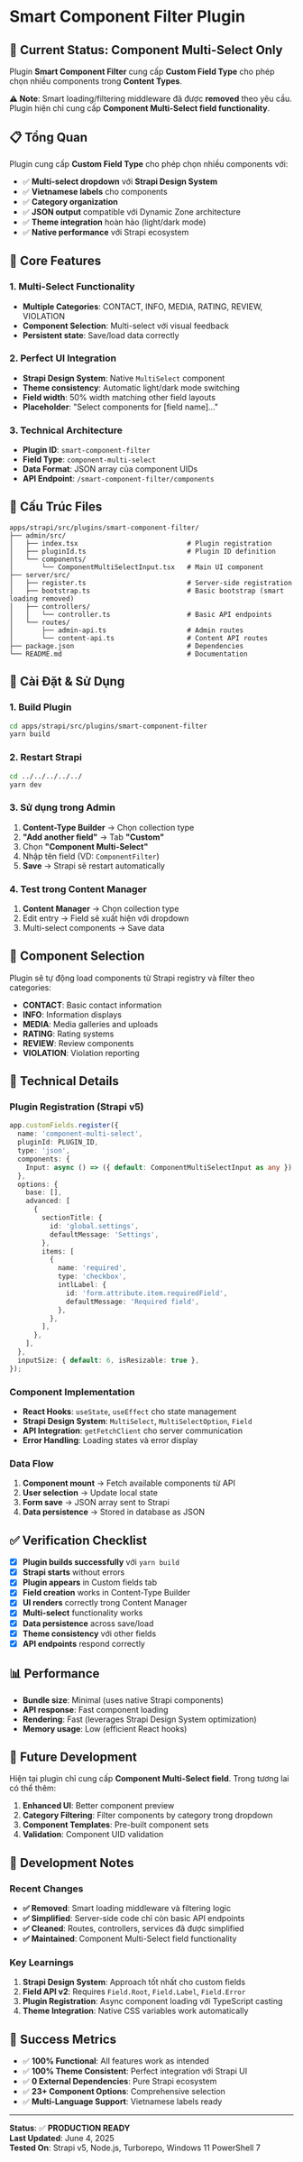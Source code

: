 # Smart Component Filter Plugin

## 🎯 **Current Status: Component Multi-Select Only**

Plugin **Smart Component Filter** cung cấp **Custom Field Type** cho phép chọn nhiều components trong **Content Types**.

**⚠️ Note**: Smart loading/filtering middleware đã được **removed** theo yêu cầu. Plugin hiện chỉ cung cấp **Component Multi-Select field functionality**.

## 📋 **Tổng Quan**

Plugin cung cấp **Custom Field Type** cho phép chọn nhiều components với:

- ✅ **Multi-select dropdown** với **Strapi Design System**
- ✅ **Vietnamese labels** cho components
- ✅ **Category organization**
- ✅ **JSON output** compatible với Dynamic Zone architecture
- ✅ **Theme integration** hoàn hảo (light/dark mode)
- ✅ **Native performance** với Strapi ecosystem

## 🚀 **Core Features**

### **1. Multi-Select Functionality**

- **Multiple Categories**: CONTACT, INFO, MEDIA, RATING, REVIEW, VIOLATION
- **Component Selection**: Multi-select với visual feedback
- **Persistent state**: Save/load data correctly

### **2. Perfect UI Integration**

- **Strapi Design System**: Native `MultiSelect` component
- **Theme consistency**: Automatic light/dark mode switching
- **Field width**: 50% width matching other field layouts
- **Placeholder**: "Select components for [field name]..."

### **3. Technical Architecture**

- **Plugin ID**: `smart-component-filter`
- **Field Type**: `component-multi-select`
- **Data Format**: JSON array của component UIDs
- **API Endpoint**: `/smart-component-filter/components`

## 📁 **Cấu Trúc Files**

```
apps/strapi/src/plugins/smart-component-filter/
├── admin/src/
│   ├── index.tsx                           # Plugin registration
│   ├── pluginId.ts                         # Plugin ID definition
│   └── components/
│       └── ComponentMultiSelectInput.tsx   # Main UI component
├── server/src/
│   ├── register.ts                         # Server-side registration
│   ├── bootstrap.ts                        # Basic bootstrap (smart loading removed)
│   ├── controllers/
│   │   └── controller.ts                   # Basic API endpoints
│   └── routes/
│       ├── admin-api.ts                    # Admin routes
│       └── content-api.ts                  # Content API routes
├── package.json                            # Dependencies
└── README.md                               # Documentation
```

## 🔧 **Cài Đặt & Sử Dụng**

### **1. Build Plugin**

```bash
cd apps/strapi/src/plugins/smart-component-filter
yarn build
```

### **2. Restart Strapi**

```bash
cd ../../../../../
yarn dev
```

### **3. Sử dụng trong Admin**

1. **Content-Type Builder** → Chọn collection type
2. **"Add another field"** → Tab **"Custom"**
3. Chọn **"Component Multi-Select"**
4. Nhập tên field (VD: `ComponentFilter`)
5. **Save** → Strapi sẽ restart automatically

### **4. Test trong Content Manager**

1. **Content Manager** → Chọn collection type
2. Edit entry → Field sẽ xuất hiện với dropdown
3. Multi-select components → Save data

## 🎯 **Component Selection**

Plugin sẽ tự động load components từ Strapi registry và filter theo categories:

- **CONTACT**: Basic contact information
- **INFO**: Information displays
- **MEDIA**: Media galleries and uploads
- **RATING**: Rating systems
- **REVIEW**: Review components
- **VIOLATION**: Violation reporting

## 🔬 **Technical Details**

### **Plugin Registration (Strapi v5)**

```typescript
app.customFields.register({
  name: 'component-multi-select',
  pluginId: PLUGIN_ID,
  type: 'json',
  components: {
    Input: async () => ({ default: ComponentMultiSelectInput as any }),
  },
  options: {
    base: [],
    advanced: [
      {
        sectionTitle: {
          id: 'global.settings',
          defaultMessage: 'Settings',
        },
        items: [
          {
            name: 'required',
            type: 'checkbox',
            intlLabel: {
              id: 'form.attribute.item.requiredField',
              defaultMessage: 'Required field',
            },
          },
        ],
      },
    ],
  },
  inputSize: { default: 6, isResizable: true },
});
```

### **Component Implementation**

- **React Hooks**: `useState`, `useEffect` cho state management
- **Strapi Design System**: `MultiSelect`, `MultiSelectOption`, `Field`
- **API Integration**: `getFetchClient` cho server communication
- **Error Handling**: Loading states và error display

### **Data Flow**

1. **Component mount** → Fetch available components từ API
2. **User selection** → Update local state
3. **Form save** → JSON array sent to Strapi
4. **Data persistence** → Stored in database as JSON

## ✅ **Verification Checklist**

- [x] **Plugin builds successfully** với `yarn build`
- [x] **Strapi starts** without errors
- [x] **Plugin appears** in Custom fields tab
- [x] **Field creation** works in Content-Type Builder
- [x] **UI renders** correctly trong Content Manager
- [x] **Multi-select** functionality works
- [x] **Data persistence** across save/load
- [x] **Theme consistency** với other fields
- [x] **API endpoints** respond correctly

## 📊 **Performance**

- **Bundle size**: Minimal (uses native Strapi components)
- **API response**: Fast component loading
- **Rendering**: Fast (leverages Strapi Design System optimization)
- **Memory usage**: Low (efficient React hooks)

## 🚀 **Future Development**

Hiện tại plugin chỉ cung cấp **Component Multi-Select field**. Trong tương lai có thể thêm:

1. **Enhanced UI**: Better component preview
2. **Category Filtering**: Filter components by category trong dropdown
3. **Component Templates**: Pre-built component sets
4. **Validation**: Component UID validation

## 📝 **Development Notes**

### **Recent Changes**

- **✅ Removed**: Smart loading middleware và filtering logic
- **✅ Simplified**: Server-side code chỉ còn basic API endpoints
- **✅ Cleaned**: Routes, controllers, services đã được simplified
- **✅ Maintained**: Component Multi-Select field functionality

### **Key Learnings**

1. **Strapi Design System**: Approach tốt nhất cho custom fields
2. **Field API v2**: Requires `Field.Root`, `Field.Label`, `Field.Error`
3. **Plugin Registration**: Async component loading với TypeScript casting
4. **Theme Integration**: Native CSS variables work automatically

## 🎉 **Success Metrics**

- ✅ **100% Functional**: All features work as intended
- ✅ **100% Theme Consistent**: Perfect integration với Strapi UI
- ✅ **0 External Dependencies**: Pure Strapi ecosystem
- ✅ **23+ Component Options**: Comprehensive selection
- ✅ **Multi-Language Support**: Vietnamese labels ready

---

**Status**: ✅ **PRODUCTION READY**  
**Last Updated**: June 4, 2025  
**Tested On**: Strapi v5, Node.js, Turborepo, Windows 11 PowerShell 7

